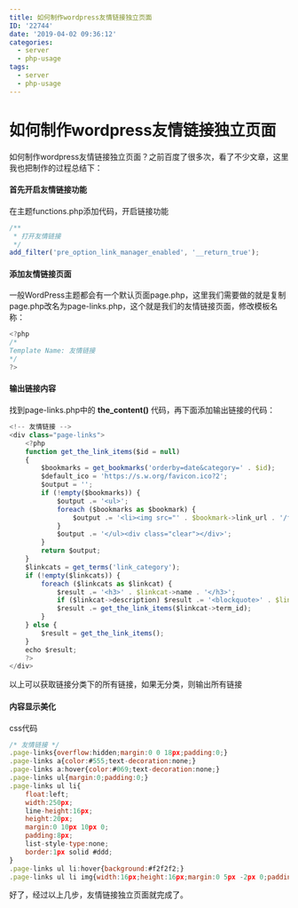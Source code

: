 ```yaml
---
title: 如何制作wordpress友情链接独立页面
ID: '22744'
date: '2019-04-02 09:36:12'
categories:
  - server
  - php-usage
tags:
  - server
  - php-usage
---
```


# 如何制作wordpress友情链接独立页面

如何制作wordpress友情链接独立页面？之前百度了很多次，看了不少文章，这里我也把制作的过程总结下：

#### 首先开启友情链接功能

在主题functions.php添加代码，开启链接功能

``` js 
/**
 * 打开友情链接
 */
add_filter('pre_option_link_manager_enabled', '__return_true'); 
```

#### 添加友情链接页面

一般WordPress主题都会有一个默认页面page.php，这里我们需要做的就是复制page.php改名为page-links.php，这个就是我们的友情链接页面，修改模板名称：

``` js 
<?php
/*
Template Name: 友情链接
*/
?> 
```

#### 输出链接内容

找到page-links.php中的 **the\_content()** 代码，再下面添加输出链接的代码：

``` js 
<!-- 友情链接 -->
<div class="page-links">
    <?php
    function get_the_link_items($id = null)
    {
        $bookmarks = get_bookmarks('orderby=date&category=' . $id);
        $default_ico = 'https://s.w.org/favicon.ico?2';
        $output = '';
        if (!empty($bookmarks)) {
            $output .= '<ul>';
            foreach ($bookmarks as $bookmark) {
                $output .= '<li><img src="' . $bookmark->link_url . '/favicon.ico" onerror="javascript:this.src='' . $default_ico . ''" /><a href="' . $bookmark->link_url . '" title="' . $bookmark->link_description . '" target="_blank" >' . $bookmark->link_name . '</a></li>';
            }
            $output .= '</ul><div class="clear"></div>';
        }
        return $output;
    }
    $linkcats = get_terms('link_category');
    if (!empty($linkcats)) {
        foreach ($linkcats as $linkcat) {
            $result .= '<h3>' . $linkcat->name . '</h3>';
            if ($linkcat->description) $result .= '<blockquote>' . $linkcat->description . '</blockquote>';
            $result .= get_the_link_items($linkcat->term_id);
        }
    } else {
        $result = get_the_link_items();
    }
    echo $result;
    ?>
</div> 
```

以上可以获取链接分类下的所有链接，如果无分类，则输出所有链接

#### 内容显示美化

css代码

``` js 
/* 友情链接 */
.page-links{overflow:hidden;margin:0 0 18px;padding:0;}
.page-links a{color:#555;text-decoration:none;}
.page-links a:hover{color:#069;text-decoration:none;}
.page-links ul{margin:0;padding:0;}
.page-links ul li{
    float:left;
    width:250px;
    line-height:16px;
    height:20px;
    margin:0 10px 10px 0;
    padding:8px;
    list-style-type:none;
    border:1px solid #ddd;
}
.page-links ul li:hover{background:#f2f2f2;}
.page-links ul li img{width:16px;height:16px;margin:0 5px -2px 0;padding:0;border:none;} 
```

好了，经过以上几步，友情链接独立页面就完成了。
 
 
 
 
 
 
 
 
 
 
 
 
 
 
 
 
 
 
 
 
